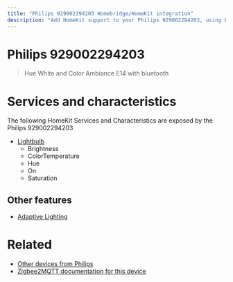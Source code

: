 ```yaml
---
title: "Philips 929002294203 Homebridge/HomeKit integration"
description: "Add HomeKit support to your Philips 929002294203, using Homebridge, Zigbee2MQTT and homebridge-z2m."
---
```

<!---
This file has been GENERATED using src/docgen/docgen.ts
DO NOT EDIT THIS FILE MANUALLY!
-->
# Philips 929002294203
> Hue White and Color Ambiance E14 with bluetooth


# Services and characteristics
The following HomeKit Services and Characteristics are exposed by
the Philips 929002294203

* [Lightbulb](../../light.md)
  * Brightness
  * ColorTemperature
  * Hue
  * On
  * Saturation


## Other features
* [Adaptive Lighting](../../light.md)


# Related
* [Other devices from Philips](../index.md#philips)
* [Zigbee2MQTT documentation for this device](https://www.zigbee2mqtt.io/devices/929002294203.html)